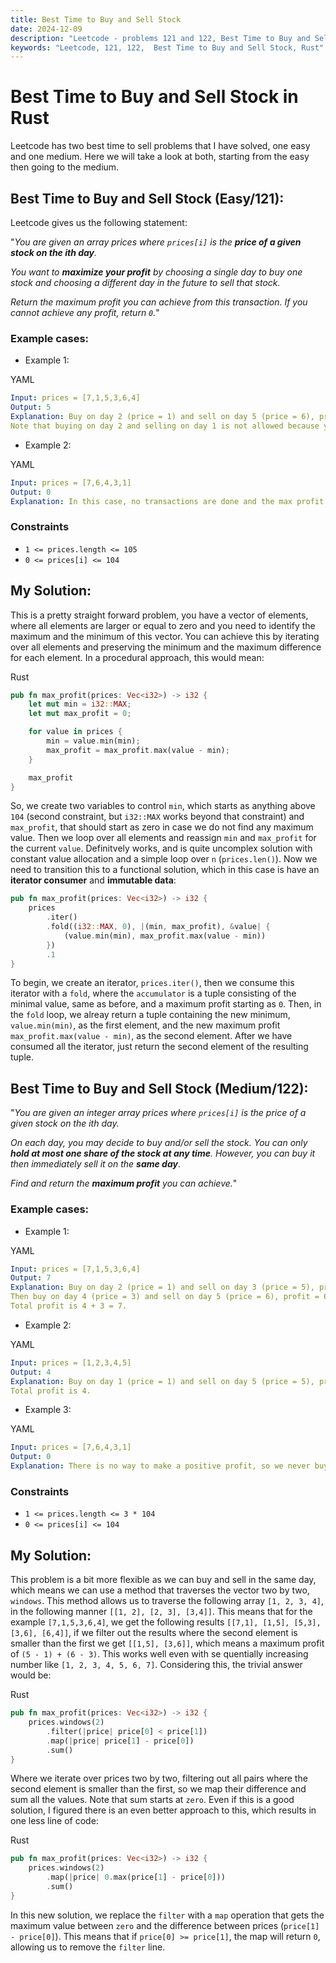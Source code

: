 ```yaml
---
title: Best Time to Buy and Sell Stock
date: 2024-12-09
description: "Leetcode - problems 121 and 122, Best Time to Buy and Sell Stock in Rust"
keywords: "Leetcode, 121, 122,  Best Time to Buy and Sell Stock, Rust"
---
```


#  Best Time to Buy and Sell Stock in Rust

Leetcode has two best time to sell problems that I have solved, one easy and one medium. Here we will take a look at both, starting from the easy then going to the medium.

##  Best Time to Buy and Sell Stock (Easy/121):

Leetcode gives us the following statement:

"_You are given an array prices where `prices[i]` is the **price of a given stock on the ith day**._

_You want to **maximize your profit** by choosing a single day to buy one stock and choosing a different day in the future to sell that stock._

_Return the maximum profit you can achieve from this transaction. If you cannot achieve any profit, return `0`._"

### Example cases:

* Example 1:
<div class="bg-zinc-900 overflow-hidden rounded-md">
    <div class="flex justify-between px-4 items-center text-xs text-white">
        <p class="text-sm">YAML</p>
    </div>

```yaml
Input: prices = [7,1,5,3,6,4]
Output: 5
Explanation: Buy on day 2 (price = 1) and sell on day 5 (price = 6), profit = 6-1 = 5.
Note that buying on day 2 and selling on day 1 is not allowed because you must buy before you sell.
```

</div>

* Example 2:
<div class="bg-zinc-900 overflow-hidden rounded-md">
    <div class="flex justify-between px-4 items-center text-xs text-white">
        <p class="text-sm">YAML</p>
    </div>

```yaml
Input: prices = [7,6,4,3,1]
Output: 0
Explanation: In this case, no transactions are done and the max profit = 0.
```

</div>

### Constraints

* `1 <= prices.length <= 105`
* `0 <= prices[i] <= 104`

## My Solution:

This is a pretty straight forward problem, you have a vector of elements, where all elements are larger or equal to zero and you need to identify the maximum and the minimum of this vector. You can achieve this by iterating over all elements and preserving the minimum and the maximum difference for each element. In a procedural approach, this would mean:

<div class="bg-zinc-900 overflow-hidden rounded-md">
    <div class="flex justify-between px-4 items-center text-xs text-white">
        <p class="text-sm">Rust</p>
    </div>

```rust
pub fn max_profit(prices: Vec<i32>) -> i32 {
    let mut min = i32::MAX;
    let mut max_profit = 0;

    for value in prices {
        min = value.min(min);
        max_profit = max_profit.max(value - min);
    }

    max_profit
}
```

</div>

So, we create two variables to control `min`, which starts as anything above `104` (second constraint, but `i32::MAX` works beyond that constraint) and `max_profit`, that should start as zero in case we do not find any maximum value. Then we loop over all elements and reassign `min` and `max_profit` for the current `value`. Definitvely works, and is quite uncomplex solution with constant value allocation and a simple loop over `n` (`prices.len()`). Now we need to transition this to a functional solution, which in this case is have an **iterator consumer** and **immutable data**:

```rust
pub fn max_profit(prices: Vec<i32>) -> i32 {
    prices
        .iter()
        .fold((i32::MAX, 0), |(min, max_profit), &value| {
            (value.min(min), max_profit.max(value - min))
        })
        .1
}
```

</div>

To begin, we create an iterator, `prices.iter()`, then we consume this iterator with a `fold`, where the `accumulator` is a tuple consisting of the minimal value, same as before, and a maximum profit starting as `0`. Then, in the `fold` loop, we alreay return a tuple containing the new minimum, `value.min(min)`, as the first element, and the new maximum profit `max_profit.max(value - min)`, as the second element. After we have consumed all the iterator, just return the second element of the resulting tuple.

##  Best Time to Buy and Sell Stock (Medium/122):

"_You are given an integer array prices where `prices[i]` is the price of a given stock on the ith day._

_On each day, you may decide to buy and/or sell the stock. You can only **hold at most one share of the stock at any time**. However, you can buy it then immediately sell it on the **same day**_.

_Find and return the **maximum profit** you can achieve._"

### Example cases:

* Example 1:
<div class="bg-zinc-900 overflow-hidden rounded-md">
    <div class="flex justify-between px-4 items-center text-xs text-white">
        <p class="text-sm">YAML</p>
    </div>

```yaml
Input: prices = [7,1,5,3,6,4]
Output: 7
Explanation: Buy on day 2 (price = 1) and sell on day 3 (price = 5), profit = 5-1 = 4.
Then buy on day 4 (price = 3) and sell on day 5 (price = 6), profit = 6-3 = 3.
Total profit is 4 + 3 = 7.
```

</div>

* Example 2:
<div class="bg-zinc-900 overflow-hidden rounded-md">
    <div class="flex justify-between px-4 items-center text-xs text-white">
        <p class="text-sm">YAML</p>
    </div>

```yaml
Input: prices = [1,2,3,4,5]
Output: 4
Explanation: Buy on day 1 (price = 1) and sell on day 5 (price = 5), profit = 5-1 = 4.
Total profit is 4.
```

</div>

* Example 3:
<div class="bg-zinc-900 overflow-hidden rounded-md">
    <div class="flex justify-between px-4 items-center text-xs text-white">
        <p class="text-sm">YAML</p>
    </div>

```yaml
Input: prices = [7,6,4,3,1]
Output: 0
Explanation: There is no way to make a positive profit, so we never buy the stock to achieve the maximum profit of 0.
```

</div>

### Constraints

* `1 <= prices.length <= 3 * 104`
* `0 <= prices[i] <= 104`

## My Solution:

This problem is a bit more flexible as we can buy and sell in the same day, which means we can use a method that traverses the vector two by two, `windows`. This method allows us to traverse the following array `[1, 2, 3, 4]`, in the following manner `[[1, 2], [2, 3], [3,4]]`. This means that for the example `[7,1,5,3,6,4]`, we get the following results `[[7,1], [1,5], [5,3], [3,6], [6,4]]`, if we filter out the results where the second element is smaller than the first we get `[[1,5], [3,6]]`, which means a maximum profit of `(5 - 1) + (6 - 3)`. This works well even with se quentially increasing number like `[1, 2, 3, 4, 5, 6, 7]`. Considering this, the trivial answer would be:

<div class="bg-zinc-900 overflow-hidden rounded-md">
    <div class="flex justify-between px-4 items-center text-xs text-white">
        <p class="text-sm">Rust</p>
    </div>

```rust
pub fn max_profit(prices: Vec<i32>) -> i32 {
    prices.windows(2)
        .filter(|price| price[0] < price[1])
        .map(|price| price[1] - price[0])
        .sum()
}
```

</div>

Where we iterate over prices two by two, filtering out all pairs where the second element is smaller than the first, so we map their difference and sum all the values. Note that sum starts at `zero`. Even if this is a good solution, I figured there is an even better approach to this, which results in one less line of code:

<div class="bg-zinc-900 overflow-hidden rounded-md">
    <div class="flex justify-between px-4 items-center text-xs text-white">
        <p class="text-sm">Rust</p>
    </div>

```rust
pub fn max_profit(prices: Vec<i32>) -> i32 {
    prices.windows(2)
        .map(|price| 0.max(price[1] - price[0]))
        .sum()
}
```

</div>

In this new solution, we replace the `filter` with a `map` operation that gets the maximum value between `zero` and the difference between prices (`price[1] - price[0]`). This means that if `price[0] >= price[1]`, the map will return `0`, allowing us to remove the `filter` line.